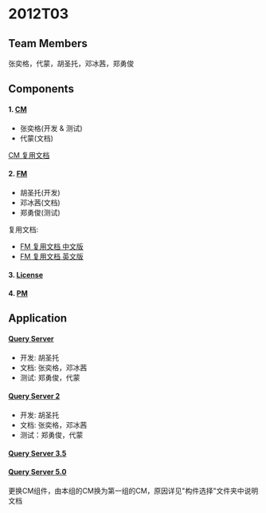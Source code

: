 # 2012T03

## Team Members

张奕格，代蒙，胡圣托，邓冰茜，郑勇俊

## Components

#### 1. [CM](https://github.com/TJSoftwareReuse/2012T03/tree/master/CM)

- 张奕格(开发 & 测试)
- 代蒙(文档)

[CM 复用文档](https://github.com/TJSoftwareReuse/2012T03/blob/master/CM/CM%E5%A4%8D%E7%94%A8%E6%96%87%E6%A1%A3.pdf)

#### 2. [FM](https://github.com/TJSoftwareReuse/2012T03/tree/master/FM)

- 胡圣托(开发)
- 邓冰茜(文档)
- 郑勇俊(测试)

复用文档:

- [FM 复用文档 中文版](https://github.com/TJSoftwareReuse/2012T03/blob/master/FM/FM-Reuse%20Document-cn.md)
- [FM 复用文档 英文版](https://github.com/TJSoftwareReuse/2012T03/blob/master/FM/FM-Reuse%20Document-en.md)

#### 3. [License](https://github.com/TJSoftwareReuse/2012T10)

#### 4. [PM](https://github.com/TJSoftwareReuse/2012T10)

## Application

#### [Query Server](https://github.com/TJSoftwareReuse/2012T03/tree/master/QueryServer)

- 开发: 胡圣托
- 文档: 张奕格，邓冰茜
- 测试: 郑勇俊，代蒙

#### [Query Server 2](https://github.com/TJSoftwareReuse/2012T03/tree/master/QueryServer2)

- 开发: 胡圣托
- 文档: 张奕格，邓冰茜
- 测试：郑勇俊，代蒙

#### [Query Server 3.5](https://github.com/TJSoftwareReuse/2012T03/tree/master/QueryServer3.5)

#### [Query Server 5.0](https://github.com/TJSoftwareReuse/2012T03/tree/master/QueryServer5.0)

更换CM组件，由本组的CM换为第一组的CM，原因详见"构件选择"文件夹中说明文档
